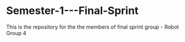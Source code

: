 # Semester-1---Final-Sprint
This is the repository for the the members of final sprint group - Robot Group 4
